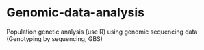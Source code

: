 # Genomic-data-analysis
Population genetic analysis (use R) using genomic sequencing data (Genotyping by sequencing, GBS)
